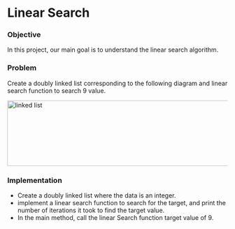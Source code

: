 # Linear Search

### Objective
In this project, our main goal is to understand the linear search algorithm.


### Problem
Create a doubly linked list corresponding to the following diagram and linear search function to search 9 value.

<img width="1000" height="150" alt="linked list" src="https://github.com/SAFCSP-Team/linear-search/blob/main/Image/search-project.jpg">

### Implementation
* Create a doubly linked list where the data is an integer.
* implement a linear search function to search for the target, and  print the number of iterations it took to find the target value.
* In the main method, call the linear Search function target value of 9.
